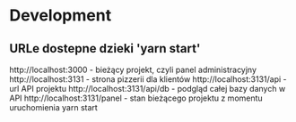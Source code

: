 # Development

## URLe dostepne dzieki 'yarn start'

http://localhost:3000 - bieżący projekt, czyli panel administracyjny
http://localhost:3131 - strona pizzerii dla klientów
http://localhost:3131/api - url API projektu
http://localhost:3131/api/db - podgląd całej bazy danych w API
http://localhost:3131/panel - stan bieżącego projektu z momentu uruchomienia yarn start
